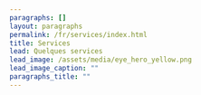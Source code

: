 ```yaml
---
paragraphs: []
layout: paragraphs
permalink: /fr/services/index.html
title: Services
lead: Quelques services
lead_image: /assets/media/eye_hero_yellow.png
lead_image_caption: ""
paragraphs_title: ""
---
```

